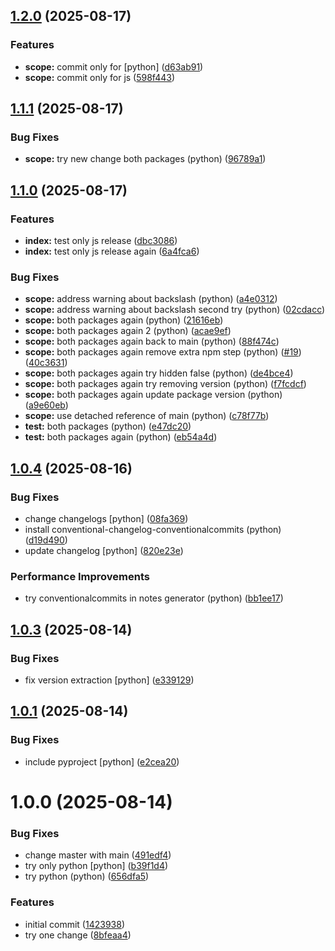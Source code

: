 ## [1.2.0](https://github.com/roggervalf/semantic-release-test/compare/vpy1.1.1...vpy1.2.0) (2025-08-17)

### Features

* **scope:** commit only for [python] ([d63ab91](https://github.com/roggervalf/semantic-release-test/commit/d63ab9168a4d0d3ba4652addfe0fc930cbb65f80))
* **scope:** commit only for js ([598f443](https://github.com/roggervalf/semantic-release-test/commit/598f443583c9adf093026e9f6c57b66fb7f676d3))

## [1.1.1](https://github.com/roggervalf/semantic-release-test/compare/vpy1.1.0...vpy1.1.1) (2025-08-17)

### Bug Fixes

* **scope:** try new change both packages (python) ([96789a1](https://github.com/roggervalf/semantic-release-test/commit/96789a10bb659f1f3bfd84b86099a3ff765989ce))

## [1.1.0](https://github.com/roggervalf/semantic-release-test/compare/vpy1.0.4...vpy1.1.0) (2025-08-17)

### Features

* **index:** test only js release ([dbc3086](https://github.com/roggervalf/semantic-release-test/commit/dbc308601548a8de9db017bd95c0698684b6240e))
* **index:** test only js release again ([6a4fca6](https://github.com/roggervalf/semantic-release-test/commit/6a4fca6aef0025631a8873b9316e0b70cc20b772))

### Bug Fixes

* **scope:** address warning about backslash (python) ([a4e0312](https://github.com/roggervalf/semantic-release-test/commit/a4e03129a71c7c50768afc9806261bc3151fa6af))
* **scope:** address warning about backslash second try (python) ([02cdacc](https://github.com/roggervalf/semantic-release-test/commit/02cdaccf98af679f469f81ace501588486f5d5dc))
* **scope:** both packages again (python) ([21616eb](https://github.com/roggervalf/semantic-release-test/commit/21616eb8d54896290fb4dcbe6be13ef5f6f79bd8))
* **scope:** both packages again 2 (python) ([acae9ef](https://github.com/roggervalf/semantic-release-test/commit/acae9ef5ea3c334ba742cea621245f2d13abd713))
* **scope:** both packages again back to main (python) ([88f474c](https://github.com/roggervalf/semantic-release-test/commit/88f474cd8764489c4dce8b4c1231a6146e1eb8f9))
* **scope:** both packages again remove extra npm step (python) ([#19](https://github.com/roggervalf/semantic-release-test/issues/19)) ([40c3631](https://github.com/roggervalf/semantic-release-test/commit/40c36318a7d1312a75182dbe009feb6426bd2840))
* **scope:** both packages again try hidden false (python) ([de4bce4](https://github.com/roggervalf/semantic-release-test/commit/de4bce458605a5c2157c15d53da30a9d55faac64))
* **scope:** both packages again try removing version (python) ([f7fcdcf](https://github.com/roggervalf/semantic-release-test/commit/f7fcdcf32074bfbc1c051013b18eb7eb6992559f))
* **scope:** both packages again update package version (python) ([a9e60eb](https://github.com/roggervalf/semantic-release-test/commit/a9e60eb5af1076731ebaf3f91b51a7e4702b6f08))
* **scope:** use detached reference of main (python) ([c78f77b](https://github.com/roggervalf/semantic-release-test/commit/c78f77b6ed849bf3132999d7507c382b77047fbd))
* **test:** both packages (python) ([e47dc20](https://github.com/roggervalf/semantic-release-test/commit/e47dc203c2691ab9ba56ff52f50afaff3f275237))
* **test:** both packages again (python) ([eb54a4d](https://github.com/roggervalf/semantic-release-test/commit/eb54a4db1401c32cc57c1b10c0fd778b06a8b5ae))

## [1.0.4](https://github.com/roggervalf/semantic-release-test/compare/vpy1.0.3...vpy1.0.4) (2025-08-16)

### Bug Fixes

* change changelogs [python] ([08fa369](https://github.com/roggervalf/semantic-release-test/commit/08fa36941f7dda10096f950ef6d46a075c9d38e9))
* install conventional-changelog-conventionalcommits (python) ([d19d490](https://github.com/roggervalf/semantic-release-test/commit/d19d490bc32bee612fbe7403b8c2d72e6cc760a4))
* update changelog [python] ([820e23e](https://github.com/roggervalf/semantic-release-test/commit/820e23e4480270a01c01bbc9f78ebd6d1912ca6c))

### Performance Improvements

* try conventionalcommits in notes generator (python) ([bb1ee17](https://github.com/roggervalf/semantic-release-test/commit/bb1ee174bf63885054a4cdb6b7a40757b5f3c370))

## [1.0.3](https://github.com/roggervalf/semantic-release-test/compare/vpy1.0.2...vpy1.0.3) (2025-08-14)


### Bug Fixes

* fix version extraction [python] ([e339129](https://github.com/roggervalf/semantic-release-test/commit/e3391298d3c6c4538c6da43cb11dcf39c5d4ff32))

## [1.0.1](https://github.com/roggervalf/semantic-release-test/compare/vpy1.0.0...vpy1.0.1) (2025-08-14)


### Bug Fixes

* include pyproject [python] ([e2cea20](https://github.com/roggervalf/semantic-release-test/commit/e2cea20a67a73ee28ea7f051f36b95e91699938e))

# 1.0.0 (2025-08-14)


### Bug Fixes

* change master with main ([491edf4](https://github.com/roggervalf/semantic-release-test/commit/491edf4bbfc7546faef87ad695a8b0c7c544eb3c))
* try only python [python] ([b39f1d4](https://github.com/roggervalf/semantic-release-test/commit/b39f1d4ba484929a4a4ff6a892264a65b166f081))
* try python (python) ([656dfa5](https://github.com/roggervalf/semantic-release-test/commit/656dfa519726380497c185e2f9dc3b67b7a60b50))


### Features

* initial commit ([1423938](https://github.com/roggervalf/semantic-release-test/commit/1423938704f6c289bdff5982ee98119daaf4f0ab))
* try one change ([8bfeaa4](https://github.com/roggervalf/semantic-release-test/commit/8bfeaa41eb0f08720bc0d4bb867e746be04f1a19))
